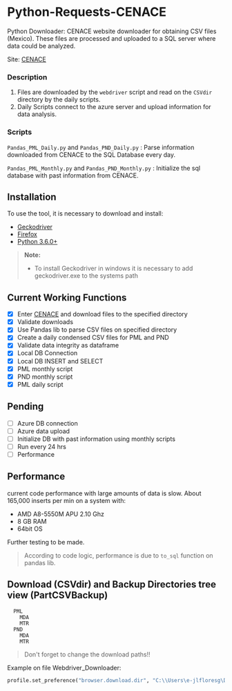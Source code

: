 # Python-Requests-CENACE

Python Downloader: CENACE website downloader for obtaining CSV files (Mexico). These files are processed and uploaded to a SQL server where data could be analyzed.

Site: [CENACE](http://www.cenace.gob.mx/SIM/VISTA/REPORTES/PreEnergiaSisMEM.aspx)


### Description
1. Files are downloaded by the `webdriver` script and read on the `CSVdir` directory by the daily scripts.
2. Daily Scripts connect to the azure server and upload information for data analysis.


### Scripts
`Pandas_PML_Daily.py` and `Pandas_PND_Daily.py` : Parse information downloaded from CENACE to the SQL Database every day.

`Pandas_PML_Monthly.py` and `Pandas_PND_Monthly.py` : Initialize the sql database with past information from CENACE.


## Installation
To use the tool, it is necessary to download and install:
-  [Geckodriver](https://github.com/mozilla/geckodriver/releases)
-  [Firefox](https://www.mozilla.org/en-US/firefox/new/)
-  [Python  3.6.0+](https://www.python.org/downloads/)

> **Note:**
> - To install Geckodriver in windows it is necessary to add geckodriver.exe to the systems path  


## Current Working Functions
- [x] Enter [CENACE](http://www.cenace.gob.mx/SIM/VISTA/REPORTES/PreEnergiaSisMEM.aspx) and download files to the specified directory
- [x] Validate downloads
- [x] Use Pandas lib to parse CSV files on specified directory
- [x] Create a daily condensed CSV files for PML and PND
- [x] Validate data integrity as dataframe
- [x] Local DB Connection
- [x] Local DB INSERT and SELECT
- [x] PML monthly script
- [x] PND monthly script
- [x] PML daily script

## Pending
- [ ] Azure DB connection
- [ ] Azure data upload
- [ ] Initialize DB with past information using monthly scripts
- [ ] Run every 24 hrs
- [ ] Performance

## Performance
current code performance with large amounts of data is slow.
About 165,000 inserts per min on a system with:
  - AMD A8-5550M APU 2.10 Ghz
  - 8 GB RAM
  - 64bit OS

Further testing to be made.
> According to code logic, performance is due to `to_sql` function on pandas lib.


## Download (CSVdir) and Backup Directories tree view (PartCSVBackup)
```
  PML
    MDA
    MTR
  PND
    MDA
    MTR
```

> Don't forget to change the download paths!!

 Example on file Webdriver_Downloader:
``` python
profile.set_preference("browser.download.dir", "C:\\Users\e-jlfloresg\Desktop\Python-Requests-CENACE\SELENIUM\test downloads\PML\MTR")
```
